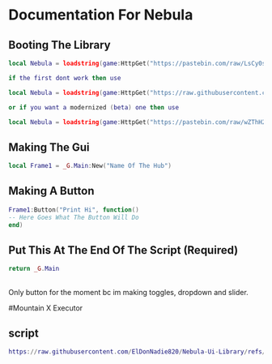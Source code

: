 # Documentation For Nebula
## Booting The Library
```lua
local Nebula = loadstring(game:HttpGet("https://pastebin.com/raw/LsCy0sFq"))()

if the first dont work then use

local Nebula = loadstring(game:HttpGet("https://raw.githubusercontent.com/ElDonNadie820/Nebula-Ui-Library/refs/heads/main/Nebula%20Library.lua"))()

or if you want a modernized (beta) one then use

local Nebula = loadstring(game:HttpGet("https://pastebin.com/raw/wZThH2G4"))()
```
## Making The Gui
```lua
local Frame1 = _G.Main:New("Name Of The Hub")
```
## Making A Button
```lua
Frame1:Button("Print Hi", function()
-- Here Goes What The Button Will Do
end)
```
## Put This At The End Of The Script (Required)
```lua
return _G.Main
```
## 
Only button for the moment bc im making toggles, dropdown and slider.


#Mountain X Executor
## script
```lua
https://raw.githubusercontent.com/ElDonNadie820/Nebula-Ui-Library/refs/heads/main/MountainX.lua
```
